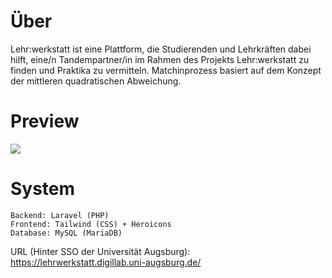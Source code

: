 # Über
Lehr:werkstatt ist eine Plattform, die Studierenden und Lehrkräften dabei hilft, eine/n Tandempartner/in im Rahmen des Projekts Lehr:werkstatt zu finden und Praktika zu vermitteln. Matchinprozess basiert auf dem Konzept der mittleren quadratischen Abweichung.

# Preview
![](https://digillab.uni-augsburg.de/wp-content/uploads/2023/02/lehrwerkstatt_mockup.psd-2048x1536.png)

# System
```
Backend: Laravel (PHP)
Frontend: Tailwind (CSS) + Heroicons
Database: MySQL (MariaDB)
```

URL (Hinter SSO der Universität Augsburg): https://lehrwerkstatt.digillab.uni-augsburg.de/
